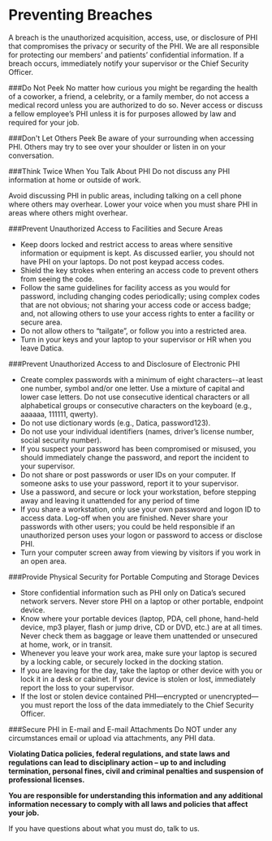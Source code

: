 # Preventing Breaches

A breach is the unauthorized acquisition, access, use, or disclosure of PHI that compromises the privacy or security of the PHI. We are all responsible for protecting our members’ and patients’ confidential information. If a breach occurs, immediately notify your supervisor or the Chief Security Officer.

###Do Not Peek
No matter how curious you might be regarding the health of a coworker, a friend, a celebrity, or a family
member, do not access a medical record unless you are authorized to do so.
Never access or discuss a fellow employee’s PHI unless it is for purposes allowed by law and required for your job.

###Don't Let Others Peek
Be aware of your surrounding when accessing PHI. Others may try to see over your shoulder or listen in on your conversation.

###Think Twice When You Talk About PHI
Do not discuss any PHI information at home or outside of work.

Avoid discussing PHI in public areas, including talking on a cell phone where others may overhear. Lower your voice when you must share PHI in areas where others might overhear.

###Prevent Unauthorized Access to Facilities and Secure Areas
- Keep doors locked and restrict access to areas where sensitive information or equipment is kept. As discussed earlier, you should not have PHI on your laptops. Do not post keypad access codes.
- Shield the key strokes when entering an access code to prevent others from seeing the code.
- Follow the same guidelines for facility access as you would for password, including changing codes periodically; using complex codes that are not obvious; not sharing your access code or access badge; and, not allowing others to use your access rights to enter a facility or secure area.
- Do not allow others to “tailgate”, or follow you into a restricted area.
- Turn in your keys and your laptop to your supervisor or HR when you leave Datica.

###Prevent Unauthorized Access to and Disclosure of Electronic PHI
- Create complex passwords with a minimum of eight characters--at least one number, symbol and/or one letter. Use a mixture of capital and lower case letters. Do not use consecutive identical characters or all alphabetical groups or consecutive characters on the keyboard (e.g., aaaaaa, 111111, qwerty).
- Do not use dictionary words (e.g., Datica, password123).
- Do not use your individual identifiers (names, driver’s license number, social security number).
- If you suspect your password has been compromised or misused, you should immediately change the password, and report the incident to your supervisor.
- Do not share or post passwords or user IDs on your computer. If someone asks to use your password, report it to your supervisor.
- Use a password, and secure or lock your workstation, before stepping away and leaving it unattended for any period of time
- If you share a workstation, only use your own password and logon ID to access data. Log-off when you are finished. Never share your passwords with other users; you could be held responsible if an unauthorized person uses your logon or password to access or disclose PHI.
- Turn your computer screen away from viewing by visitors if you work in an open area.

###Provide Physical Security for Portable Computing and Storage Devices
- Store confidential information such as PHI only on Datica’s secured network servers. Never store PHI on a laptop or other portable, endpoint device.
- Know where your portable devices (laptop, PDA, cell phone, hand-held device, mp3 player, flash or jump drive, CD or DVD, etc.) are at all times. Never check them as baggage or leave them unattended or unsecured at home, work, or in transit.
- Whenever you leave your work area, make sure your laptop is secured by a locking cable, or securely locked in the docking station.
- If you are leaving for the day, take the laptop or other device with you or lock it in a desk or cabinet. If your device is stolen or lost, immediately report the loss to your supervisor.
- If the lost or stolen device contained PHI—encrypted or unencrypted—you must report the loss of the data immediately to the Chief Security Officer.

###Secure PHI in E-mail and E-mail Attachments
Do NOT under any circumstances email or upload via attachments, any PHI data.

**Violating Datica policies, federal regulations, and state laws and regulations can lead to disciplinary action – up to and including termination, personal fines, civil and criminal penalties and suspension of professional licenses.**

**You are responsible for understanding this information and any additional information necessary to comply with all laws and policies that affect your job.**

If you have questions about what you must do, talk to us.

